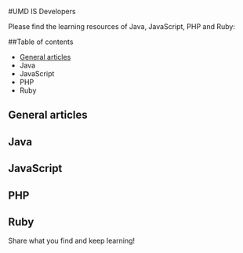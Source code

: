 #UMD IS Developers

Please find the learning resources of Java, JavaScript, PHP and Ruby:

##Table of contents

* [General articles](#general-articles)
* Java
* JavaScript
* PHP
* Ruby

## General articles

## Java

## JavaScript

## PHP

## Ruby

Share what you find and keep learning!